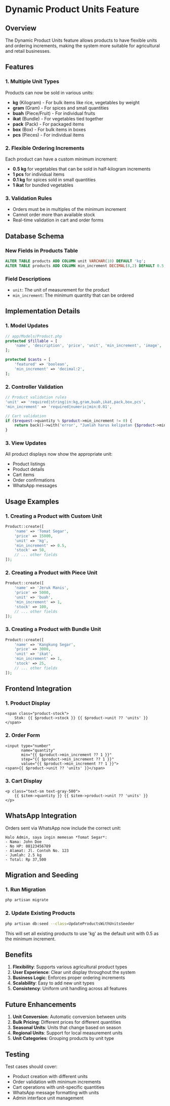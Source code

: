 # Dynamic Product Units Feature

## Overview

The Dynamic Product Units feature allows products to have flexible units and ordering increments, making the system more suitable for agricultural and retail businesses.

## Features

### 1. Multiple Unit Types
Products can now be sold in various units:
- **kg** (Kilogram) - For bulk items like rice, vegetables by weight
- **gram** (Gram) - For spices and small quantities
- **buah** (Piece/Fruit) - For individual fruits
- **ikat** (Bundle) - For vegetables tied together
- **pack** (Pack) - For packaged items
- **box** (Box) - For bulk items in boxes
- **pcs** (Pieces) - For individual items

### 2. Flexible Ordering Increments
Each product can have a custom minimum increment:
- **0.5 kg** for vegetables that can be sold in half-kilogram increments
- **1 pcs** for individual items
- **0.1 kg** for spices sold in small quantities
- **1 ikat** for bundled vegetables

### 3. Validation Rules
- Orders must be in multiples of the minimum increment
- Cannot order more than available stock
- Real-time validation in cart and order forms

## Database Schema

### New Fields in Products Table
```sql
ALTER TABLE products ADD COLUMN unit VARCHAR(10) DEFAULT 'kg';
ALTER TABLE products ADD COLUMN min_increment DECIMAL(8,2) DEFAULT 0.5;
```

### Field Descriptions
- `unit`: The unit of measurement for the product
- `min_increment`: The minimum quantity that can be ordered

## Implementation Details

### 1. Model Updates
```php
// app/Models/Product.php
protected $fillable = [
    'name', 'description', 'price', 'unit', 'min_increment', 'image', 'stock', 'featured'
];

protected $casts = [
    'featured' => 'boolean',
    'min_increment' => 'decimal:2',
];
```

### 2. Controller Validation
```php
// Product validation rules
'unit' => 'required|string|in:kg,gram,buah,ikat,pack,box,pcs',
'min_increment' => 'required|numeric|min:0.01',

// Cart validation
if ($request->quantity % $product->min_increment != 0) {
    return back()->with('error', "Jumlah harus kelipatan {$product->min_increment} {$product->unit}.");
}
```

### 3. View Updates
All product displays now show the appropriate unit:
- Product listings
- Product details
- Cart items
- Order confirmations
- WhatsApp messages

## Usage Examples

### 1. Creating a Product with Custom Unit
```php
Product::create([
    'name' => 'Tomat Segar',
    'price' => 15000,
    'unit' => 'kg',
    'min_increment' => 0.5,
    'stock' => 50,
    // ... other fields
]);
```

### 2. Creating a Product with Piece Unit
```php
Product::create([
    'name' => 'Jeruk Manis',
    'price' => 5000,
    'unit' => 'buah',
    'min_increment' => 1,
    'stock' => 100,
    // ... other fields
]);
```

### 3. Creating a Product with Bundle Unit
```php
Product::create([
    'name' => 'Kangkung Segar',
    'price' => 3000,
    'unit' => 'ikat',
    'min_increment' => 1,
    'stock' => 25,
    // ... other fields
]);
```

## Frontend Integration

### 1. Product Display
```blade
<span class="product-stock">
    Stok: {{ $product->stock }} {{ $product->unit ?? 'units' }}
</span>
```

### 2. Order Form
```blade
<input type="number"
       name="quantity"
       min="{{ $product->min_increment ?? 1 }}"
       step="{{ $product->min_increment ?? 1 }}"
       value="{{ $product->min_increment ?? 1 }}">
<span>{{ $product->unit ?? 'units' }}</span>
```

### 3. Cart Display
```blade
<p class="text-sm text-gray-500">
    {{ $item->quantity }} {{ $item->product->unit ?? 'units' }}
</p>
```

## WhatsApp Integration

Orders sent via WhatsApp now include the correct unit:
```
Halo Admin, saya ingin memesan *Tomat Segar*:
- Nama: John Doe
- No HP: 08123456789
- Alamat: Jl. Contoh No. 123
- Jumlah: 2.5 kg
- Total: Rp 37,500
```

## Migration and Seeding

### 1. Run Migration
```bash
php artisan migrate
```

### 2. Update Existing Products
```bash
php artisan db:seed --class=UpdateProductsWithUnitsSeeder
```

This will set all existing products to use 'kg' as the default unit with 0.5 as the minimum increment.

## Benefits

1. **Flexibility**: Supports various agricultural product types
2. **User Experience**: Clear unit display throughout the system
3. **Business Logic**: Enforces proper ordering increments
4. **Scalability**: Easy to add new unit types
5. **Consistency**: Uniform unit handling across all features

## Future Enhancements

1. **Unit Conversion**: Automatic conversion between units
2. **Bulk Pricing**: Different prices for different quantities
3. **Seasonal Units**: Units that change based on season
4. **Regional Units**: Support for local measurement units
5. **Unit Categories**: Grouping products by unit type

## Testing

Test cases should cover:
- Product creation with different units
- Order validation with minimum increments
- Cart operations with unit-specific quantities
- WhatsApp message formatting with units
- Admin interface unit management 
